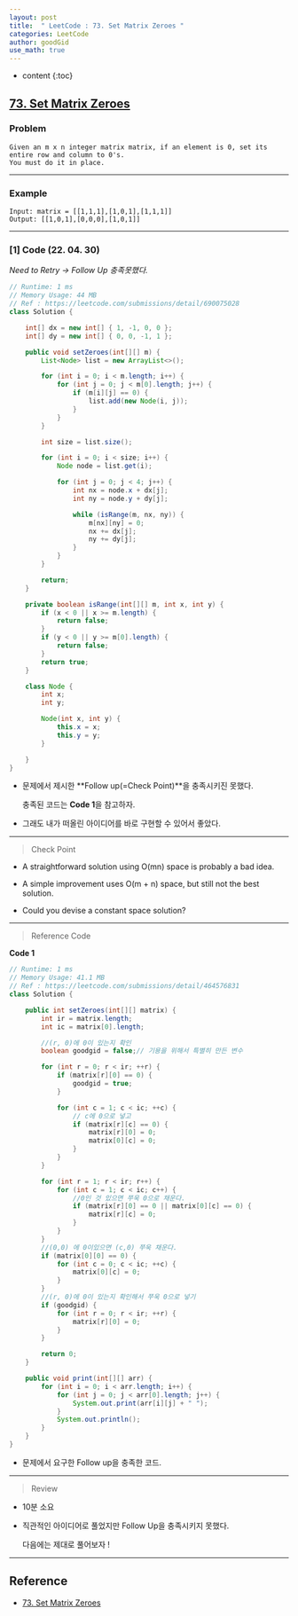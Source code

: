 ```yaml
---
layout: post
title:  " LeetCode : 73. Set Matrix Zeroes "
categories: LeetCode
author: goodGid
use_math: true
---
```

* content
{:toc}

## [73. Set Matrix Zeroes](https://leetcode.com/problems/set-matrix-zeroes)

### Problem

```
Given an m x n integer matrix matrix, if an element is 0, set its entire row and column to 0's.
You must do it in place.
```


---

### Example

```
Input: matrix = [[1,1,1],[1,0,1],[1,1,1]]
Output: [[1,0,1],[0,0,0],[1,0,1]]
```

---

### [1] Code (22. 04. 30)

*Need to Retry -> Follow Up 충족못했다.*

``` java
// Runtime: 1 ms
// Memory Usage: 44 MB
// Ref : https://leetcode.com/submissions/detail/690075028
class Solution {

    int[] dx = new int[] { 1, -1, 0, 0 };
    int[] dy = new int[] { 0, 0, -1, 1 };

    public void setZeroes(int[][] m) {
        List<Node> list = new ArrayList<>();

        for (int i = 0; i < m.length; i++) {
            for (int j = 0; j < m[0].length; j++) {
                if (m[i][j] == 0) {
                    list.add(new Node(i, j));
                }
            }
        }

        int size = list.size();

        for (int i = 0; i < size; i++) {
            Node node = list.get(i);

            for (int j = 0; j < 4; j++) {
                int nx = node.x + dx[j];
                int ny = node.y + dy[j];

                while (isRange(m, nx, ny)) {
                    m[nx][ny] = 0;
                    nx += dx[j];
                    ny += dy[j];
                }
            }
        }

        return;
    }

    private boolean isRange(int[][] m, int x, int y) {
        if (x < 0 || x >= m.length) {
            return false;
        }
        if (y < 0 || y >= m[0].length) {
            return false;
        }
        return true;
    }

    class Node {
        int x;
        int y;

        Node(int x, int y) {
            this.x = x;
            this.y = y;
        }

    }
}
```

* 문제에서 제시한 **Follow up(=Check Point)**을 충족시키진 못했다.

  충족된 코드는 **Code 1**을 참고하자.

* 그래도 내가 떠올린 아이디어를 바로 구현할 수 있어서 좋았다.

---

> Check Point

* A straightforward solution using O(mn) space is probably a bad idea.

* A simple improvement uses O(m + n) space, but still not the best solution.

* Could you devise a constant space solution?

---

> Reference Code

**Code 1**

``` java
// Runtime: 1 ms
// Memory Usage: 41.1 MB
// Ref : https://leetcode.com/submissions/detail/464576831
class Solution {

    public int setZeroes(int[][] matrix) {
        int ir = matrix.length;
        int ic = matrix[0].length;

        //(r, 0)에 0이 있는지 확인
        boolean goodgid = false;// 기용을 위해서 특별히 만든 변수

        for (int r = 0; r < ir; ++r) {
            if (matrix[r][0] == 0) {
                goodgid = true;
            }

            for (int c = 1; c < ic; ++c) {
                // c에 0으로 넣고
                if (matrix[r][c] == 0) {
                    matrix[r][0] = 0;
                    matrix[0][c] = 0;
                }
            }
        }

        for (int r = 1; r < ir; r++) {
            for (int c = 1; c < ic; c++) {
                //0인 것 있으면 쭈욱 0으로 채운다.
                if (matrix[r][0] == 0 || matrix[0][c] == 0) {
                    matrix[r][c] = 0;
                }
            }
        }
        //(0,0) 에 0이있으면 (c,0) 쭈욱 채운다.
        if (matrix[0][0] == 0) {
            for (int c = 0; c < ic; ++c) {
                matrix[0][c] = 0;
            }
        }
        //(r, 0)에 0이 있는지 확인해서 쭈욱 0으로 넣기
        if (goodgid) {
            for (int r = 0; r < ir; ++r) {
                matrix[r][0] = 0;
            }
        }

        return 0;
    }

    public void print(int[][] arr) {
        for (int i = 0; i < arr.length; i++) {
            for (int j = 0; j < arr[0].length; j++) {
                System.out.print(arr[i][j] + " ");
            }
            System.out.println();
        }
    }
}
```

* 문제에서 요구한 Follow up을 충족한 코드.


---

> Review

* 10분 소요

* 직관적인 아이디어로 풀었지만 Follow Up을 충족시키지 못했다.

  다음에는 제대로 풀어보자 !


---

## Reference

* [73. Set Matrix Zeroes](https://leetcode.com/problems/set-matrix-zeroes)